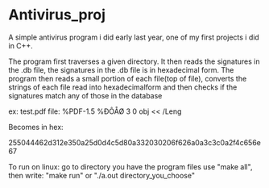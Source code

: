 # Antivirus_proj
A simple antivirus program i did early last year, one of my first projects i did in C++. 

The program first traverses a given directory.
It then reads the signatures in the .db file,
the signatures in the .db file is in hexadecimal form. 
The program then reads a small portion of each file(top of file), converts the strings of each file read into hexadecimalform 
and then checks if the signatures match any of those in the database

ex: test.pdf file:
%PDF-1.5
%ÐÔÅØ
3 0 obj
<<
/Leng

Becomes in hex:

255044462d312e350a25d0d4c5d80a332030206f626a0a3c3c0a2f4c656e67

To run on linux:
go to directory you have the program files
use "make all", 
then write: "make run" or "./a.out directory_you_choose"
